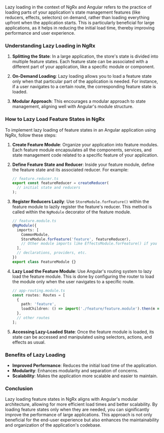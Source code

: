 Lazy loading in the context of NgRx and Angular refers to the practice of loading parts of your application's state management features (like reducers, effects, selectors) on demand, rather than loading everything upfront when the application starts. This is particularly beneficial for large applications, as it helps in reducing the initial load time, thereby improving performance and user experience.

### Understanding Lazy Loading in NgRx

1. **Splitting the State**: In a large application, the store's state is divided into multiple feature states. Each feature state can be associated with a different part of your application, like a specific module or component.

2. **On-Demand Loading**: Lazy loading allows you to load a feature state only when that particular part of the application is needed. For instance, if a user navigates to a certain route, the corresponding feature state is loaded.

3. **Modular Approach**: This encourages a modular approach to state management, aligning well with Angular's module structure.

### How to Lazy Load Feature States in NgRx

To implement lazy loading of feature states in an Angular application using NgRx, follow these steps:

1. **Create Feature Module**: Organize your application into feature modules. Each feature module encapsulates all the components, services, and state management code related to a specific feature of your application.

2. **Define Feature State and Reducer**: Inside your feature module, define the feature state and its associated reducer. For example:

   ```typescript
   // feature.reducer.ts
   export const featureReducer = createReducer(
     // initial state and reducers
   );
   ```

3. **Register Reducers Lazily**: Use `StoreModule.forFeature()` within the feature module to lazily register the feature's reducer. This method is called within the `NgModule` decorator of the feature module.

   ```typescript
   // feature.module.ts
   @NgModule({
     imports: [
       CommonModule,
       StoreModule.forFeature('feature', featureReducer),
       // Other module imports like EffectsModule.forFeature() if you have effects
     ],
     // declarations, providers, etc.
   })
   export class FeatureModule {}
   ```

4. **Lazy Load the Feature Module**: Use Angular's routing system to lazy load the feature module. This is done by configuring the router to load the module only when the user navigates to a specific route.

   ```typescript
   // app-routing.module.ts
   const routes: Routes = [
     {
       path: 'feature',
       loadChildren: () => import('./feature/feature.module').then(m => m.FeatureModule)
     },
     // other routes
   ];
   ```

5. **Accessing Lazy-Loaded State**: Once the feature module is loaded, its state can be accessed and manipulated using selectors, actions, and effects as usual.

### Benefits of Lazy Loading

- **Improved Performance**: Reduces the initial load time of the application.
- **Modularity**: Enhances modularity and separation of concerns.
- **Scalability**: Makes the application more scalable and easier to maintain.

### Conclusion

Lazy loading feature states in NgRx aligns with Angular's modular architecture, allowing for more efficient load times and better scalability. By loading feature states only when they are needed, you can significantly improve the performance of large applications. This approach is not only beneficial for the end-user experience but also enhances the maintainability and organization of the application's codebase.